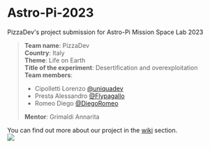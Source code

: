 # Astro-Pi-2023
PizzaDev's project submission for Astro-Pi Mission Space Lab 2023  

> **Team name**: PizzaDev  
**Country**: Italy  
**Theme**: Life on Earth  
**Title of the experiment**: Desertification and overexploitation  
**Team members**:
> - Cipolletti Lorenzo [@uniquadev](https://github.com/uniquadev)  
> - Presta Alessandro [@Flypagallo](https://github.com/Flypagallo) 
> - Romeo Diego [@DiegoRomeo](https://github.com/DiegoRomeo)  
>
> **Mentor**: Grimaldi Annarita  

You can find out more about our project in the [wiki](https://github.com/uniquadev/Astro-Pi-2023/wiki) section.  
![](https://astro-pi.org/assets/hero_earth_iss-5d69468d20acbeaff805351b78d1960c879981a652d5cf2a339b0521e31a0ece9d7c045251568d14cadd74860bb1ece6b58d24357273da10846c87e83d313b26.svg)
